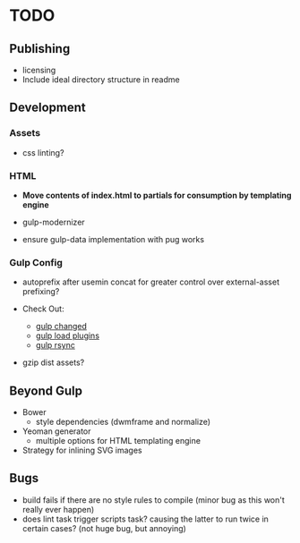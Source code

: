 # TODO 

## Publishing

* licensing 
* Include ideal directory structure in readme

## Development

### Assets
* css linting?

### HTML

* **Move contents of index.html to partials for consumption by templating engine**

* gulp-modernizer
* ensure gulp-data implementation with pug works

### Gulp Config

* autoprefix after usemin concat for greater control over external-asset prefixing?

* Check Out:
	- [gulp changed](https://www.npmjs.com/package/gulp-changed)
	- [gulp load plugins](https://www.npmjs.com/package/gulp-load-plugins)
	- [gulp rsync](https://www.npmjs.com/package/gulp-rsync)
* gzip dist assets?

## Beyond Gulp

* Bower
	- style dependencies (dwmframe and normalize)
* Yeoman generator
	- multiple options for HTML templating engine
* Strategy for inlining SVG images

## Bugs

* build fails if there are no style rules to compile (minor bug as this won't really ever happen)
* does lint task trigger scripts task? causing the latter to run twice in certain cases? (not huge bug, but annoying)